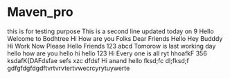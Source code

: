 # Maven_pro
this is for testing purpose
This is a second line updated today on 9
Hello Welcome to Bodhtree
Hi How are you Folks
Dear Friends
Hello
Hey Budddy
Hi
Work Now Please
Hello Friends
123
abcd
Tomorow is last working day
hello how are you
hello
hi
hello 123
Hi Every one is all ryt
hhoafkF
356
ksdafK{DAFdsfae sefs 
xzc
dfdsf
Hi anand
hello
fksd;fc
dl;fksd;f
gdfgfdgfdgdftvrtvrvtertvwecrcyrytuywerte
